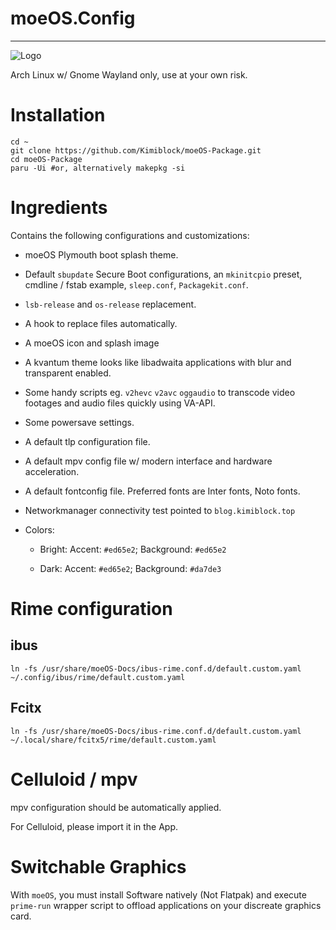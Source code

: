 # moeOS.Config

---

![Logo](https://raw.githubusercontent.com/Kimiblock/moeOS.config/master/usr/share/icons/hicolor/scalable/apps/moeos.svg)

Arch Linux w/ Gnome Wayland only, use at your own risk.

# Installation

```
cd ~
git clone https://github.com/Kimiblock/moeOS-Package.git
cd moeOS-Package
paru -Ui #or, alternatively makepkg -si
```

# Ingredients

Contains the following configurations and customizations:

- moeOS Plymouth boot splash theme.

- Default `sbupdate` Secure Boot configurations, an `mkinitcpio` preset, cmdline / fstab example, `sleep.conf`, `Packagekit.conf`.

- `lsb-release` and `os-release` replacement.

- A hook to replace files automatically.

- A moeOS icon and splash image

- A kvantum theme looks like libadwaita applications with blur and transparent enabled.

- Some handy scripts eg. `v2hevc` `v2avc` `oggaudio` to transcode video footages and audio files quickly using VA-API.

- Some powersave settings.

- A default tlp configuration file.

- A default mpv config file w/ modern interface and hardware acceleration.

- A default fontconfig file. Preferred fonts are Inter fonts, Noto fonts.

- Networkmanager connectivity test pointed to `blog.kimiblock.top`

- Colors:
  
  - Bright: Accent: `#ed65e2`; Background: `#ed65e2`
  
  - Dark: Accent: `#ed65e2`; Background: `#da7de3`

# Rime configuration
## ibus

```
ln -fs /usr/share/moeOS-Docs/ibus-rime.conf.d/default.custom.yaml ~/.config/ibus/rime/default.custom.yaml
```

## Fcitx

```
ln -fs /usr/share/moeOS-Docs/ibus-rime.conf.d/default.custom.yaml ~/.local/share/fcitx5/rime/default.custom.yaml
```

# Celluloid / mpv
mpv configuration should be automatically applied.

For Celluloid, please import it in the App.

# Switchable Graphics
With `moeOS`, you must install Software natively (Not Flatpak) and execute `prime-run` wrapper script to offload applications on your discreate graphics card.